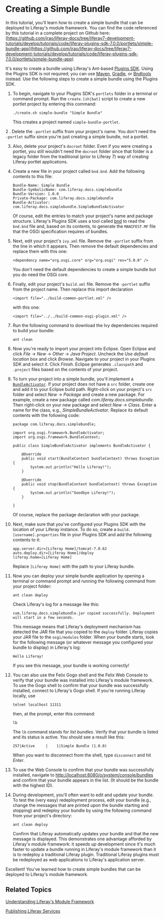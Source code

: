 # Creating a Simple Bundle [](id=creating-a-simple-bundle)

In this tutorial, you'll learn how to create a simple bundle that can be
deployed to Liferay's module framework. You can find the code referenced by this
tutorial in a complete project on Github here:
[https://github.com/jrao/liferay-docs/tree/liferay7-development-tutorials/develop/tutorials/code/liferay-plugins-sdk-7.0.0/portlets/simple-bundle-app](https://github.com/jrao/liferay-docs/tree/liferay7-development-tutorials/develop/tutorials/code/liferay-plugins-sdk-7.0.0/portlets/simple-bundle-app)

It's easy to create a bundle using Liferay's Ant-based [Plugins SDK](http://www.liferay.com/downloads/liferay-portal/available-releases).
Using the Plugins SDK is not required; you can use
[Maven](https://maven.apache.org), [Gradle](https://gradle.org), or
[Bndtools](http://bndtools.org) instead. Use the following steps to create a
simple bundle using the Plugins SDK.

1.  To begin, navigate to your Plugins SDK's `portlets` folder in a terminal or
    command prompt. Run the `create.[sh|bat]` script to create a new portlet
    project by entering this command:

        ./create.sh simple-bundle "Simple Bundle"

    This creates a project named `simple-bundle-portlet`.

2 . Delete the `-portlet` suffix from your project's name. You don't need the
    `-portlet` suffix since you're just creating a simple bundle, not a portlet. 

3.  Also, delete your project's `docroot` folder. Even if you were creating a
    portlet, you still wouldn't need the `docroot` folder since that folder is a
    legacy folder from the traditional (prior to Liferay 7) way of creating
    Liferay portlet applications.

4.  Create a new file in your project called `bnd.bnd`. Add the following
    contents to this file:

        Bundle-Name: Simple Bundle
        Bundle-SymbolicName: com.liferay.docs.simplebundle
        Bundle-Version: 1.0.0
        Private-Package: com.liferay.docs.simplebundle
        Bundle-Activator: com.liferay.docs.simplebundle.SimpleBundleActivator

    Of course, edit the entries to match your project's name and package
    structure. Liferay's Plugins SDK uses a tool called
    [bnd](http://www.aqute.biz/Bnd/Bnd) to read the `bnd.bnd` file and, based on
    its contents, to generate the `MANIFEST.MF` file that the OSGi specification
    requires of bundles.

5.  Next, edit your project's `ivy.xml` file. Remove the `-portlet` suffix from
    the line in which it appears. Then remove the default dependencies and
    replace them with this one:

        <dependency name="org.osgi.core" org="org.osgi" rev="5.0.0" />

    You don't need the default dependencies to create a simple bundle but you do
    need the OSGi core.

6.  Finally, edit your project's `build.xml` file. Remove the `-portlet` suffix
    from the project name. Then replace this import declaration

        <import file="../build-common-portlet.xml" />

    with this one:

        <import file="../../build-common-osgi-plugin.xml" />

7.  Run the following command to download the Ivy dependencies required to build
    your bundle:

        ant clean

8.  Now you're ready to import your project into Eclipse. Open Eclipse and click
    *File* &rarr; *New* &rarr; *Other* &rarr; *Java Project*. Uncheck the *Use
    default location* box and click *Browse*. Navigate to your project in your
    Plugins SDK and select it. Click *Finish*. Eclipse generates `.classpath`
    and `.project` files based on the contents of your project.

9.  To turn your project into a simple bundle, you'll implement a
    [`BundleActivator`](https://osgi.org/javadoc/r5/core/org/osgi/framework/BundleActivator.html).
    If your project does not have a `src` folder, create one and add it to your
    Eclipse build path. Right-click on your project's `src` folder and select
    *New* &rarr; *Package* and create a new package. For example, create a new
    package called *com.liferay.docs.simplebundle*. Then right-click on your new
    package and select *New* &rarr; *Class*. Enter a name for the class, e.g.,
    *SimpleBundleActivator*. Replace its default contents with the following
    code:

        package com.liferay.docs.simplebundle;

        import org.osgi.framework.BundleActivator;
        import org.osgi.framework.BundleContext;

        public class SimpleBundleActivator implements BundleActivator {

            @Override
            public void start(BundleContext bundleContext) throws Exception {
                System.out.println("Hello Liferay!");
            }

            @Override
            public void stop(BundleContext bundleContext) throws Exception {
                System.out.println("Goodbye Liferay!");
            }

        }

    Of course, replace the package declaration with your package.

10. Next, make sure that you've configured your Plugins SDK with the location of
    your Liferay instance. To do so, create a `build.[username].properties` file
    in your Plugins SDK and add the following contents to it:

        app.server.dir=[Liferay Home]/tomcat-7.0.62
        auto.deploy.dir=[Liferay Home]/deploy
        liferay.home=[Liferay Home]

    Replace `[Liferay Home]` with the path to your Liferay bundle.

11. Now you can deploy your simple bundle application by opening a terminal or
    command prompt and running the following command from your project folder:

        ant clean deploy

    Check Liferay's log for a message like this:

        com.liferay.docs.simplebundle.jar copied successfully. Deployment will start in a few seconds.

    This message means that Liferay's deployment mechanism has detected the JAR
    file that you copied to the `deploy` folder. Liferay copies your JAR file to
    the `osgi/modules` folder. When your bundle starts, look for the following
    message (or whatever message you configured your bundle to display) in
    Liferay's log:

        Hello Liferay!

    If you see this message, your bundle is working correctly!

12. You can also use the Felix Gogo shell and the Felix Web Console to verify
    that your bundle was installed into Liferay's module framework. To use the
    Gogo shell to confirm that your bundle was successfully installed, connect
    to Liferay's Gogo shell. If you're running Liferay locally, use

        telnet localhost 11311

    then, at the prompt, enter this command:

        lb

    The `lb` command stands for *list bundles*. Verify that your bundle is
    listed and its status is active. You should see a result like this:

        257|Active     |    1|Simple Bundle (1.0.0)

    When you want to disconnect from the shell, type `disconnect` and hit
    *Enter*. 

13. To use the Web Console to confirm that your bundle was successfully
    installed, navigate to
    [http://localhost:8080/o/system/console/bundles](http://localhost:8080/o/system/console/bundles)
    and confirm that your bundle appears in the list. (It should be the bundle
    with the highest ID).

14. During development, you'll often want to edit and update your bundle. To
    test the (very easy) redeployment process, edit your bundle (e.g., change
    the messages that are printed upon the bundle starting and stopping) and
    redeploy your bundle by using the following command from your project's
    directory:

        ant clean deploy

    Confirm that Liferay automatically updates your bundle and that the new
    message is displayed. This demonstrates one advantage afforded by Liferay's
    module framework: it speeds up development since it's much faster to update
    a bundle running in Liferay's module framework than it is to redeploy a
    traditional Liferay plugin. Traditional Liferay plugins must be redeployed
    as web applications to Liferay's application server.

Excellent! You've learned how to create simple bundles that can be deployed to
Liferay's module framework.

## Related Topics [](id=related-topics)

[Understanding Liferay's Module Framework](/develop/tutorials/-/knowledge_base/7-0/understanding-liferays-module-framework)

[Publishing Liferay Services](/develop/tutorials/-/knowledge_base/7-0/publishing-liferay-services)
